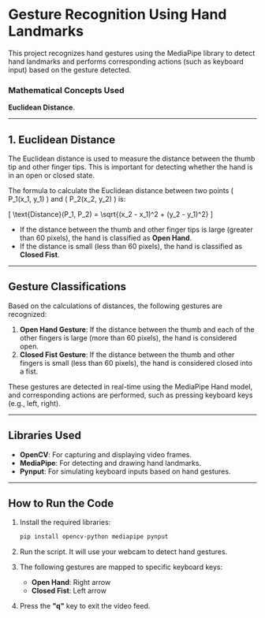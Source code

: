 # Gesture Recognition Using Hand Landmarks

This project recognizes hand gestures using the MediaPipe library to detect hand landmarks and performs corresponding actions (such as keyboard input) based on the gesture detected.

### **Mathematical Concepts Used**

**Euclidean Distance**.

---

## 1. **Euclidean Distance**

The Euclidean distance is used to measure the distance between the thumb tip and other finger tips. This is important for detecting whether the hand is in an open or closed state.

The formula to calculate the Euclidean distance between two points \( P_1(x_1, y_1) \) and \( P_2(x_2, y_2) \) is:

\[
\text{Distance}(P_1, P_2) = \sqrt{(x_2 - x_1)^2 + (y_2 - y_1)^2}
\]

- If the distance between the thumb and other finger tips is large (greater than 60 pixels), the hand is classified as **Open Hand**.
- If the distance is small (less than 60 pixels), the hand is classified as **Closed Fist**.

---

## **Gesture Classifications**

Based on the calculations of distances, the following gestures are recognized:

1. **Open Hand Gesture**: If the distance between the thumb and each of the other fingers is large (more than 60 pixels), the hand is considered open.
2. **Closed Fist Gesture**: If the distance between the thumb and other fingers is small (less than 60 pixels), the hand is considered closed into a fist.

These gestures are detected in real-time using the MediaPipe Hand model, and corresponding actions are performed, such as pressing keyboard keys (e.g., left, right).

---

## **Libraries Used**

- **OpenCV**: For capturing and displaying video frames.
- **MediaPipe**: For detecting and drawing hand landmarks.
- **Pynput**: For simulating keyboard inputs based on hand gestures.

---

## **How to Run the Code**

1. Install the required libraries:

    ```bash
    pip install opencv-python mediapipe pynput
    ```

2. Run the script. It will use your webcam to detect hand gestures.

3. The following gestures are mapped to specific keyboard keys:
    - **Open Hand**: Right arrow
    - **Closed Fist**: Left arrow

4. Press the **"q"** key to exit the video feed.

